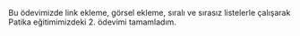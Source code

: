 Bu ödevimizde link ekleme, görsel ekleme, sıralı ve sırasız listelerle çalışarak Patika eğitimimizdeki 2. ödevimi tamamladım.
